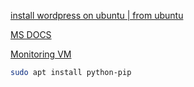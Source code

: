 [install wordpress on ubuntu | from ubuntu](https://ubuntu.com/tutorials/install-and-configure-wordpress#2-install-dependencies)

[MS DOCS](https://docs.microsoft.com/en-us/azure/virtual-machines/linux/tutorial-lamp-stack)

[ Monitoring VM ](https://docs.microsoft.com/en-us/azure/azure-monitor/vm/vminsights-overview)

```sh
sudo apt install python-pip

```
